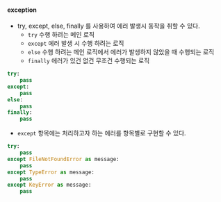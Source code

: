 #### exception

- try, except, else, finally 를 사용하여 에러 발생시 동작을 취할 수 있다.
  - `try` 수행 하려는 메인 로직
  - `except` 에러 발생 시 수행 하려는 로직
  - `else` 수행 하려는 메인 로직에서 에러가 발생하지 않았을 때 수행되는 로직
  - `finally` 에러가 있건 없건 무조건 수행되는 로직

```python
try:
    pass
except:
    pass
else:
    pass
finally:
    pass
```

- `except` 항목에는 처리하고자 하는 에러를 항목별로 구현할 수 있다.

```python
try:
    pass
except FileNotFoundError as message:
    pass
except TypeError as message:
    pass
except KeyError as message:
    pass
```